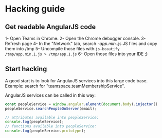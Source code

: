 
# Hacking guide

## Get readable AngularJS code

1- Open Teams in Chrome.
2- Open the Chrome debugger console.
3- Refresh page
4- In the "Network" tab, search *-app.min.*.js JS files and copy them into /tmp
5- Uncompile those files with `js-beautify /tmp/app.min.1.js > /tmp/app.1.js`
6- Open those files into your IDE ;)

## Start hacking

A good start is to look for AngularJS services into this large code base. Example: search for "teamspace.teamMembershipService".

AngularJS services can be called in this way:

```js
const peopleService = window.angular.element(document.body).injector().get('peopleService');
peopleService.searchPeopleOnServer(email);

// attributes available into peopleService:
console.log(peopleService);
// functions available into peopleService:
console.log(peopleService.prototype);
```
